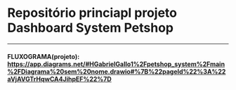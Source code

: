 # Repositório princiapl projeto Dashboard System Petshop
--------------------------------------------------------------------------------------------------------------------------------------------------------------------------------------------------------------------

#### FLUXOGRAMA(projeto): https://app.diagrams.net/#HGabrielGallo1%2Fpetshop_system%2Fmain%2FDiagrama%20sem%20nome.drawio#%7B%22pageId%22%3A%22aVjAVGTrHqwCA4JihpEF%22%7D
